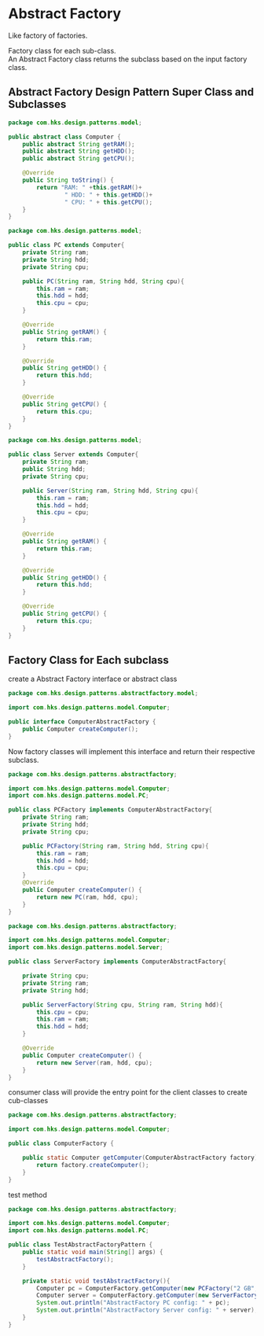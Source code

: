 # Abstract Factory
<!-- Creational pattern -->
Like factory of factories.
<!-- https://www.digitalocean.com/community/tutorials/abstract-factory-design-pattern-in-java -->
<!-- https://github.com/WebJournal/journaldev/tree/master/java-design-patterns/Abstract-Factory-Design-Pattern -->
Factory class for each sub-class. </br>
An Abstract Factory class returns the subclass based on the input factory class.

## Abstract Factory Design Pattern Super Class and Subclasses

```java
package com.hks.design.patterns.model;

public abstract class Computer {
    public abstract String getRAM();
    public abstract String getHDD();
    public abstract String getCPU();

    @Override
    public String toString() {
        return "RAM: " +this.getRAM()+
                " HDD: " + this.getHDD()+
                " CPU: " + this.getCPU();
    }
}

```

```java
package com.hks.design.patterns.model;

public class PC extends Computer{
    private String ram;
    private String hdd;
    private String cpu;

    public PC(String ram, String hdd, String cpu){
        this.ram = ram;
        this.hdd = hdd;
        this.cpu = cpu;
    }

    @Override
    public String getRAM() {
        return this.ram;
    }

    @Override
    public String getHDD() {
        return this.hdd;
    }

    @Override
    public String getCPU() {
        return this.cpu;
    }
}

```

```java
package com.hks.design.patterns.model;

public class Server extends Computer{
    private String ram;
    public String hdd;
    private String cpu;

    public Server(String ram, String hdd, String cpu){
        this.ram = ram;
        this.hdd = hdd;
        this.cpu = cpu;
    }

    @Override
    public String getRAM() {
        return this.ram;
    }

    @Override
    public String getHDD() {
        return this.hdd;
    }

    @Override
    public String getCPU() {
        return this.cpu;
    }
}

```

## Factory Class for Each subclass
create a Abstract Factory interface or abstract class

```java
package com.hks.design.patterns.abstractfactory.model;

import com.hks.design.patterns.model.Computer;

public interface ComputerAbstractFactory {
    public Computer createComputer();
}

```

Now factory classes will implement this interface and return their respective subclass.

```java
package com.hks.design.patterns.abstractfactory;

import com.hks.design.patterns.model.Computer;
import com.hks.design.patterns.model.PC;

public class PCFactory implements ComputerAbstractFactory{
    private String ram;
    private String hdd;
    private String cpu;

    public PCFactory(String ram, String hdd, String cpu){
        this.ram = ram;
        this.hdd = hdd;
        this.cpu = cpu;
    }
    @Override
    public Computer createComputer() {
        return new PC(ram, hdd, cpu);
    }
}

```

```java
package com.hks.design.patterns.abstractfactory;

import com.hks.design.patterns.model.Computer;
import com.hks.design.patterns.model.Server;

public class ServerFactory implements ComputerAbstractFactory{

    private String cpu;
    private String ram;
    private String hdd;

    public ServerFactory(String cpu, String ram, String hdd){
        this.cpu = cpu;
        this.ram = ram;
        this.hdd = hdd;
    }

    @Override
    public Computer createComputer() {
        return new Server(ram, hdd, cpu);
    }
}

```

consumer class will provide the entry point for the client classes to create cub-classes

```java
package com.hks.design.patterns.abstractfactory;

import com.hks.design.patterns.model.Computer;

public class ComputerFactory {

    public static Computer getComputer(ComputerAbstractFactory factory){
        return factory.createComputer();
    }
}

```

test method

```java
package com.hks.design.patterns.abstractfactory;

import com.hks.design.patterns.model.Computer;
import com.hks.design.patterns.model.PC;

public class TestAbstractFactoryPattern {
    public static void main(String[] args) {
        testAbstractFactory();
    }

    private static void testAbstractFactory(){
        Computer pc = ComputerFactory.getComputer(new PCFactory("2 GB", "500 GB", "2.4 GHz"));
        Computer server = ComputerFactory.getComputer(new ServerFactory("16 GB", "1 B", "2.9 GHz"));
        System.out.println("AbstractFactory PC config: " + pc);
        System.out.println("AbstractFactory Server config: " + server);
    }
}

```